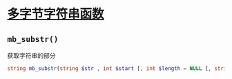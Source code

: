 # [多字节字符串函数](http://php.net/manual/zh/ref.mbstring.php)

## `mb_substr()`

获取字符串的部分

```php
string mb_substr(string $str , int $start [, int $length = NULL [, string $encoding = mb_internal_encoding() ]]);
```

